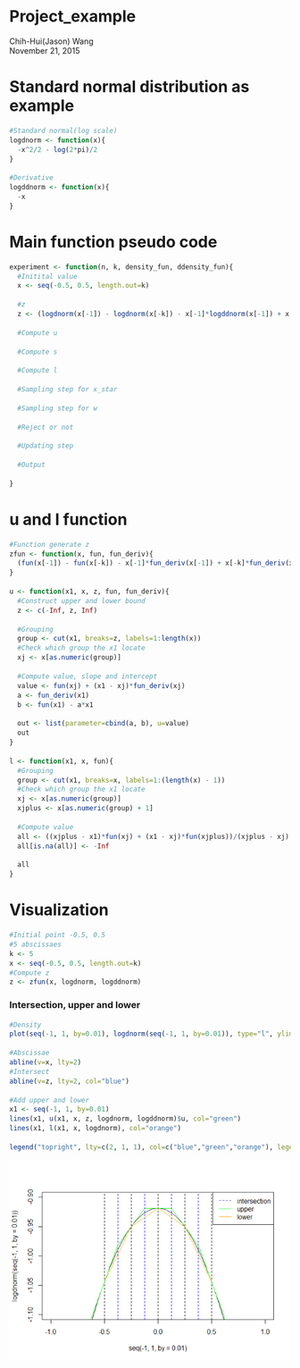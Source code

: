 # Project_example
Chih-Hui(Jason) Wang  
November 21, 2015  



# Standard normal distribution as example


```r
#Standard normal(log scale)
logdnorm <- function(x){
  -x^2/2 - log(2*pi)/2
}

#Derivative
logddnorm <- function(x){
  -x
}
```

# Main function pseudo code

```r
experiment <- function(n, k, density_fun, ddensity_fun){
  #Initital value
  x <- seq(-0.5, 0.5, length.out=k)
  
  #z
  z <- (logdnorm(x[-1]) - logdnorm(x[-k]) - x[-1]*logddnorm(x[-1]) + x[-k]*logddnorm(x[-k]))/(logddnorm(x[-k]) - logddnorm(x[-1]))
  
  #Compute u
  
  #Compute s
  
  #Compute l
  
  #Sampling step for x_star
  
  #Sampling step for w
  
  #Reject or not
  
  #Updating step
  
  #Output
  
}
```

# u and l function

```r
#Function generate z
zfun <- function(x, fun, fun_deriv){
  (fun(x[-1]) - fun(x[-k]) - x[-1]*fun_deriv(x[-1]) + x[-k]*fun_deriv(x[-k]))/(fun_deriv(x[-k]) - fun_deriv(x[-1]))
}

u <- function(x1, x, z, fun, fun_deriv){
  #Construct upper and lower bound
  z <- c(-Inf, z, Inf)
  
  #Grouping
  group <- cut(x1, breaks=z, labels=1:length(x))
  #Check which group the x1 locate
  xj <- x[as.numeric(group)]
  
  #Compute value, slope and intercept
  value <- fun(xj) + (x1 - xj)*fun_deriv(xj)
  a <- fun_deriv(x1)
  b <- fun(x1) - a*x1
  
  out <- list(parameter=cbind(a, b), u=value)
  out
}

l <- function(x1, x, fun){
  #Grouping
  group <- cut(x1, breaks=x, labels=1:(length(x) - 1))
  #Check which group the x1 locate
  xj <- x[as.numeric(group)]
  xjplus <- x[as.numeric(group) + 1]
  
  #Compute value
  all <- ((xjplus - x1)*fun(xj) + (x1 - xj)*fun(xjplus))/(xjplus - xj)
  all[is.na(all)] <- -Inf
  
  all
}
```

# Visualization


```r
#Initial point -0.5, 0.5
#5 abscissaes
k <- 5
x <- seq(-0.5, 0.5, length.out=k)
#Compute z
z <- zfun(x, logdnorm, logddnorm)
```

### Intersection, upper and lower


```r
#Density
plot(seq(-1, 1, by=0.01), logdnorm(seq(-1, 1, by=0.01)), type="l", ylim=c(-1.1, -0.9))

#Abscissae
abline(v=x, lty=2)
#Intersect
abline(v=z, lty=2, col="blue")

#Add upper and lower
x1 <- seq(-1, 1, by=0.01)
lines(x1, u(x1, x, z, logdnorm, logddnorm)$u, col="green")
lines(x1, l(x1, x, logdnorm), col="orange")

legend("topright", lty=c(2, 1, 1), col=c("blue","green","orange"), legend=c("intersection", "upper", "lower"))
```

<img src="project_try_files/figure-html/unnamed-chunk-5-1.png" title="" alt="" style="display: block; margin: auto;" />

